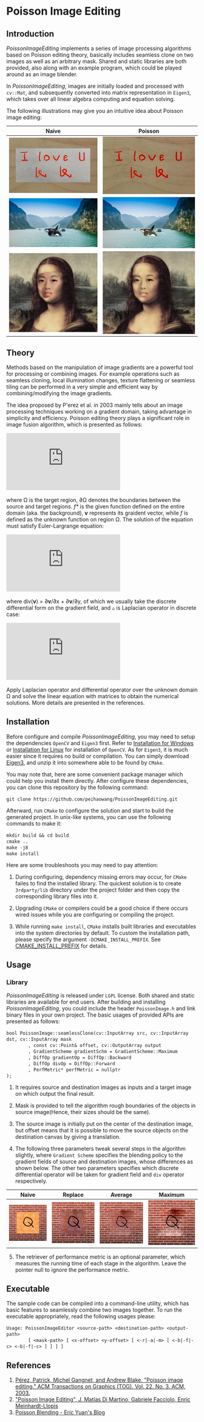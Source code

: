# Poisson Image Editing

## Introduction

*PoissonImageEditing* implements a series of image processing algorithms based on Poisson editing theory, basically includes seamless clone on two images as well as an arbitrary mask. Shared and static libraries are both provided, also along with an example program, which could be played around as an image blender.

In *PoissonImageEditing*, images are initially loaded and processed with `cv::Mat`, and subsequently converted into matrix representation in `Eigen3`, which takes over all linear algebra computing and equation solving.

The following illustrations may give you an intuitive idea about Poisson image editing:

| Naive | Poisson |
|:--------------:|:--------------:|
| ![Naive](/showcases/case0/naive.jpg?raw=true) | ![Poisson](/showcases/case0/result.jpg?raw=true) |
| ![Naive](/showcases/case1/naive.jpg?raw=true) | ![Poisson](/showcases/case1/result.jpg?raw=true) |
| ![Naive](/showcases/case4/naive.jpg?raw=true) | ![Poisson](/showcases/case4/result.jpg?raw=true) |

## Theory

Methods based on the manipulation of image gradients are a powerful tool for processing or combining images. For example operations such as seamless cloning, local illumination changes, texture flattening or seamless tiling can be performed in a very simple and efficient way by combining/modifying the image gradients.

The idea proposed by P'erez et al. in 2003 mainly tells about an image processing techniques working on a gradient domain, taking advantage in simplicity and efficiency. Poisson editing theory plays a significant role in image fusion algorithm, which is presented as follows:

<!-- \[
\min _{f} \iint_{\Omega} {\lvert \nabla f - \textbf{v} \rvert}^2 \ s.t.\ f \vert_{\partial \Omega} = f* \vert_{\partial \Omega}
\] -->

![](https://latex.codecogs.com/svg.latex?%5Cmin%20_%7Bf%7D%20%5Ciint_%7B%5COmega%7D%20%7B%5Clvert%20%5Cnabla%20f%20-%20%5Ctextbf%7Bv%7D%20%5Crvert%7D%5E2%20%5C%20with%5C%20f%20%5Cvert_%7B%5Cpartial%20%5COmega%7D%20%3D%20f%5E*%20%5Cvert_%7B%5Cpartial%20%5COmega%7D)

where Ω is the target region, ∂Ω denotes the boundaries between the source and target regions. *f\** is the given function defined on the entire domain (aka. the background), **v** represents its graident vector, while *f* is defined as the unknown function on region Ω. The solution of the equation must satisfy Euler-Largrange equation:

<!-- \[
\triangle f(x) = div(\textbf{v}(x)), x \in \Omega  \hspace{0.5em} with \ f \vert_{\partial \Omega} = f^* \vert_{\partial \Omega}
\] -->

![](https://latex.codecogs.com/svg.latex?%5Ctriangle%20f%28x%29%20%3D%20div%28%5Ctextbf%7Bv%7D%28x%29%29%2C%20x%20%5Cin%20%5COmega%20%5Chspace%7B0.5em%7D%20with%20%5C%20f%20%5Cvert_%7B%5Cpartial%20%5COmega%7D%20%3D%20f%5E*%20%5Cvert_%7B%5Cpartial%20%5COmega%7D)

where div(**v**) = ∂**v**/∂x + ∂**v**/∂y, of which we usually take the discrete differential form on the gradient field, and ▵ is Laplacian operator in discrete case:

<!-- \[
\mathcal{L}_z = \partial^2Z / \partial x^2 + \partial^2Z / \partial y^2 = -4Z_{x,y} + Z_{x+1,y} + Z_{x-1,y} + Z_{x,y+1} + Z_{x,y-1}
\] -->

![](https://latex.codecogs.com/svg.latex?%5Cdpi%7B100%7D%20%5Cmathcal%7BL%7D_z%20%3D%20%5Cpartial%5E2Z%20/%20%5Cpartial%20x%5E2%20&plus;%20%5Cpartial%5E2Z%20/%20%5Cpartial%20y%5E2%20%3D%20-4Z_%7Bx%2Cy%7D%20&plus;%20Z_%7Bx&plus;1%2Cy%7D%20&plus;%20Z_%7Bx-1%2Cy%7D%20&plus;%20Z_%7Bx%2Cy&plus;1%7D%20&plus;%20Z_%7Bx%2Cy-1%7D)

Apply Laplacian operator and differential operator over the unknown domain Ω and solve the linear equation with matrices to obtain the numerical solutions. More details are presented in the references.

## Installation

Before configure and compile *PoissonImageEditing*, you may need to setup the dependencies `OpenCV` and `Eigen3` first. Refer to [Installation for Windows](https://docs.opencv.org/3.4/d3/d52/tutorial_windows_install.html) or [Installation for Linux](https://docs.opencv.org/3.3.0/d7/d9f/tutorial_linux_install.html) for installation of `OpenCV`. As for `Eigen3`, it is much easier since it requires no build or compilation. You can simply download [Eigen3](http://eigen.tuxfamily.org/index.php?title=Main_Page), and unzip it into somewhere able to be found by `CMake`.

You may note that, here are some convenient package manager which could help you install them directly. After configure these dependencies, you can clone this repository by the following command:

```
git clone https://github.com/peihaowang/PoissonImageEditing.git
```

Afterward, run `CMake` to configure the solution and start to build the generated project. In unix-like systems, you can use the following commands to make it:

```
mkdir build && cd build
cmake ..
make -j8
make install
```

Here are some troubleshoots you may need to pay attention:

1. During configuring, dependency missing errors may occur, for `CMake` failes to find the installed library. The quickest solution is to create `3rdparty/lib` directory under the project folder and then copy the corresponding library files into it.

2. Upgrading `CMake` or compilers could be a good choice if there occurs wired issues while you are configuring or compiling the project.

3. While running `make install`, `CMake` installs built libraries and executables into the system directories by default. To custom the installation path, please specify the argument `-DCMAKE_INSTALL_PREFIX`. See [CMAKE_INSTALL_PREFIX](https://cmake.org/cmake/help/latest/variable/CMAKE_INSTALL_PREFIX.html) for details.

## Usage

### Library

*PoissonImageEditing* is released under `LGPL` license. Both shared and static libraries are available for end users. After building and installing *PoissonImageEditing*, you could include the header `PoissonImage.h` and link binary files in your own project. The basic usages of provided APIs are presented as follows:

```
bool PoissonImage::seamlessClone(cv::InputArray src, cv::InputArray dst, cv::InputArray mask
        , const cv::Point& offset, cv::OutputArray output
        , GradientScheme gradientSchm = GradientScheme::Maximum
        , DiffOp gradientOp = DiffOp::Backward
        , DiffOp divOp = DiffOp::Forward
        , PerfMetric* perfMetric = nullptr
);
```

1. It requires source and destination images as inputs and a target image on which output the final result.

2. Mask is provided to tell the algorithm rough boundaries of the objects in source image(Hence, their sizes should be the same).

3. The source image is initially put on the center of the destination image, but offset means that it is possible to move the source objects on the destination canvas by giving a translation.

4. The following three parameters tweak several steps in the algorithm slightly, where `Gradient Scheme` specifies the blending policy to the gradient fields of source and destination images, whose differences as shown below. The other two parameters specifies which discrete differential operator will be taken for gradient field and `div` operator respectively.

| Naive | Replace | Average | Maximum |
|:--------------:|:--------------:|:----------------:|:----------------:|
| ![Naive](/showcases/case3/naive.jpg?raw=true) | ![Replace](/showcases/case3/replace.jpg?raw=true) | ![Average](/showcases/case3/average.jpg?raw=true) | ![Maximum](/showcases/case3/maximum.jpg?raw=true) |

5. The retriever of performance metric is an optional parameter, which measures the running time of each stage in the algorithm. Leave the pointer null to ignore the performance metric.

## Executable

The sample code can be compiled into a command-line utility, which has basic features to seamlessly combine two images together. To run the executable appropriately, read the following usages please:

```
Usage: PoissonImageEditor <source-path> <destination-path> <output-path>
        [ <mask-path> [ <x-offset> <y-offset> [ <-r|-a|-m> [ <-b|-f|-c> <-b|-f|-c> ] ] ] ]
```

## References

1. [Pérez, Patrick, Michel Gangnet, and Andrew Blake. "Poisson image editing." ACM Transactions on Graphics (TOG). Vol. 22. No. 3. ACM, 2003.](https://dl.acm.org/citation.cfm?id=882269)
2. ["Poisson Image Editing", J. Matías Di Martino, Gabriele Facciolo, Enric Meinhardt-Llopis](http://www.ipol.im/pub/art/2016/163/)
3. [Poisson Blending - Eric Yuan's Blog](http://eric-yuan.me/poisson-blending/)
